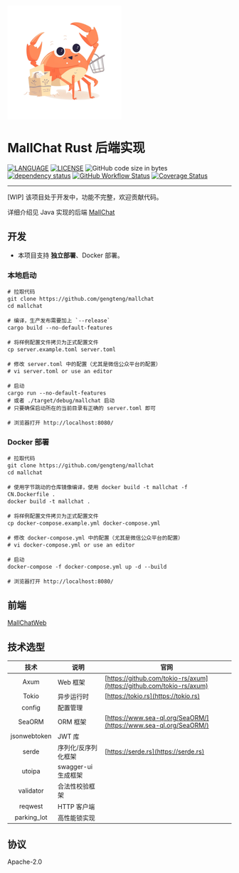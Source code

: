 ![](./doc/logo-256x256.png)

# MallChat Rust 后端实现

[![LANGUAGE](https://img.shields.io/badge/Language-Rust-dea584)](https://www.rust-lang.org/)
[![LICENSE](https://img.shields.io/badge/license-Apache-2)](https://github.com/gengteng/mallchat/blob/main/LICENSE)
![GitHub code size in bytes](https://img.shields.io/github/languages/code-size/gengteng/mallchat)
[![dependency status](https://deps.rs/repo/github/gengteng/mallchat/status.svg)](https://deps.rs/repo/github/gengteng/mallchat)
[![GitHub Workflow Status](https://img.shields.io/github/actions/workflow/status/gengteng/mallchat/.github/workflows/main.yml?branch=main)](https://github.com/gengteng/mallchat/actions/workflows/ci.yml)
[![Coverage Status](https://coveralls.io/repos/github/gengteng/mallchat/badge.svg?branch=main)](https://coveralls.io/github/gengteng/mallchat?branch=main)

----

[WIP] 该项目处于开发中，功能不完整，欢迎贡献代码。

详细介绍见 Java 实现的后端 [MallChat](https://github.com/zongzibinbin/MallChat)

## 开发

* 本项目支持 **独立部署**、Docker 部署。

### 本地启动

```shell
# 拉取代码
git clone https://github.com/gengteng/mallchat
cd mallchat

# 编译，生产发布需要加上 `--release`
cargo build --no-default-features

# 将样例配置文件拷贝为正式配置文件
cp server.example.toml server.toml

# 修改 server.toml 中的配置（尤其是微信公众平台的配置）
# vi server.toml or use an editor

# 启动
cargo run --no-default-features
# 或者 ./target/debug/mallchat 启动
# 只要确保启动所在的当前目录有正确的 server.toml 即可

# 浏览器打开 http://localhost:8080/
```

### Docker 部署

```shell
# 拉取代码
git clone https://github.com/gengteng/mallchat
cd mallchat

# 使用字节跳动的仓库镜像编译，使用 docker build -t mallchat -f CN.Dockerfile .
docker build -t mallchat .

# 将样例配置文件拷贝为正式配置文件
cp docker-compose.example.yml docker-compose.yml

# 修改 docker-compose.yml 中的配置（尤其是微信公众平台的配置）
# vi docker-compose.yml or use an editor

# 启动
docker-compose -f docker-compose.yml up -d --build

# 浏览器打开 http://localhost:8080/
```

## 前端

[MallChatWeb](https://github.com/Evansy/MallChatWeb)

## 技术选型

|      技术      | 说明              | 官网                                                                   |
|:------------:|-----------------|----------------------------------------------------------------------|
|     Axum     | Web 框架          | [https://github.com/tokio-rs/axum](https://github.com/tokio-rs/axum) |
|    Tokio     | 异步运行时           | [https://tokio.rs](https://tokio.rs)                                 |
|    config    | 配置管理            |                                                                      |
|    SeaORM    | ORM 框架          | [https://www.sea-ql.org/SeaORM/](https://www.sea-ql.org/SeaORM/)     |
| jsonwebtoken | JWT 库           |                                                                      |
|    serde     | 序列化/反序列化框架      | [https://serde.rs](https://serde.rs)                                 |
|    utoipa    | swagger-ui 生成框架 |                                                                      |
|  validator   | 合法性校验框架         |                                                                      |
|   reqwest    | HTTP 客户端        |                                                                      |
| parking_lot  | 高性能锁实现          |                                                                      |

## 协议

Apache-2.0